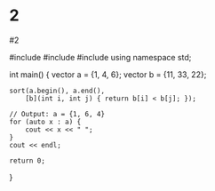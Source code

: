 # 2
#2

#include <algorithm>
#include <vector>
#include <iostream>
using namespace std;

int main() {
    vector<int> a = {1, 4, 6};
    vector<int> b = {11, 33, 22};

    sort(a.begin(), a.end(),
        [b](int i, int j) { return b[i] < b[j]; });

    // Output: a = {1, 6, 4}
    for (auto x : a) {
        cout << x << " ";
    }
    cout << endl;
   
    return 0;
}
